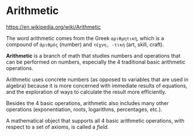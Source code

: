 # Arithmetic

https://en.wikipedia.org/wiki/Arithmetic

The word arithmetic comes from the Greek `αριθμητική`, which is a compound of `ἀριθμός` (number) and `τέχνη, -τική` (art, skill, craft).

**Arithmetic** is a branch of math that studies numbers and operations that can be performed on numbers, especially the 4 traditional basic arithmetic operations.

Arithmetic uses concrete numbers (as opposed to variables that are used in algebra) because it is more concerned with immediate results of equations, and the exploration of ways to calculate the result more efficiently.

Besides the 4 basic operations, arithmetic also includes many other operations (exponentiation, roots, logarithms, percentages, etc.).

A mathematical object that supports all 4 basic arithmetic operations, with respect to a set of axioms, is called a *field*.
